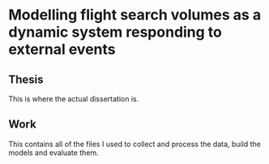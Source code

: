  Modelling flight search volumes as a dynamic system responding to external events                                                                                                
===

Thesis
--

This is where the actual dissertation is.

 
Work
--
 
This contains all of the files I used to collect and process the data, build the models and evaluate them.

